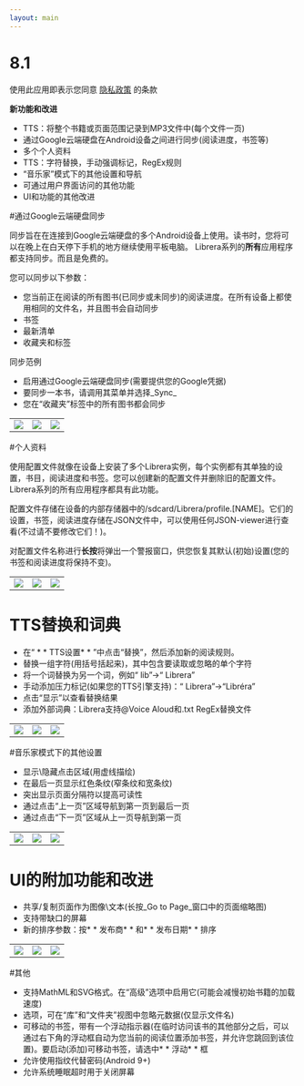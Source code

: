```yaml
---
layout: main
---
```


# 8.1

使用此应用即表示您同意 [隐私政策](/PrivacyPolicy/zh) 的条款

**新功能和改进**

* TTS：将整个书籍或页面范围记录到MP3文件中(每个文件一页)
* 通过Google云端硬盘在Android设备之间进行同步(阅读进度，书签等)
* 多个个人资料
* TTS：字符替换，手动强调标记，RegEx规则
* “音乐家”模式下的其他设置和导航
* 可通过用户界面访问的其他功能
* UI和功能的其他改进

#通过Google云端硬盘同步

同步旨在在连接到Google云端硬盘的多个Android设备上使用。读书时，您将可以在晚上在白天停下手机的地方继续使用平板电脑。 Librera系列的**所有**应用程序都支持同步。而且是免费的。

您可以同步以下参数：

* 您当前正在阅读的所有图书(已同步或未同步)的阅读进度。在所有设备上都使用相同的文件名，并且图书会自动同步
* 书签
* 最新清单
* 收藏夹和标签

同步范例

* 启用通过Google云端硬盘同步(需要提供您的Google凭据)
* 要同步一本书，请调用其菜单并选择_Sync_
* 您在“收藏夹”标签中的所有图书都会同步

||||
|-|-|-|
|![](1.png)|![](3.png)|![](2.png)|
 
 
#个人资料

使用配置文件就像在设备上安装了多个Librera实例，每个实例都有其单独的设置，书目，阅读进度和书签。您可以创建新的配置文件并删除旧的配置文件。 Librera系列的所有应用程序都具有此功能。

配置文件存储在设备的内部存储器中的/sdcard/Librera/profile.[NAME]。它们的设置，书签，阅读进度存储在JSON文件中，可以使用任何JSON-viewer进行查看(不过请不要修改它们！)。

对配置文件名称进行**长按**将弹出一个警报窗口，供您恢复其默认(初始)设置(您的书签和阅读进度将保持不变)。

||||
|-|-|-|
|![](4.png)|![](5.png)|![](6.png)|

# TTS替换和词典

* 在“ * * TTS设置* * ”中点击“替换”，然后添加新的阅读规则。
* 替换一组字符(用括号括起来)，其中包含要读取或忽略的单个字符
* 将一个词替换为另一个词，例如“ lib”-&gt;“ Librera”
* 手动添加压力标记(如果您的TTS引擎支持)：“ Librera”-&gt;“Libréra”
* 点击“显示”以查看替换结果
* 添加外部词典：Librera支持@Voice Aloud和.txt RegEx替换文件

||||
|-|-|-|
|![](7.png)|![](8.png)|![](9.png)|

#音乐家模式下的其他设置

* 显示\隐藏点击区域(用虚线描绘)
* 在最后一页显示红色条纹(窄条纹和宽条纹)
* 突出显示页面分隔符以提高可读性
* 通过点击“上一页”区域导航到第一页到最后一页
* 通过点击“下一页”区域从上一页导航到第一页

||||
|-|-|-|
|![](10.png)|![](11.png)|![](12.png)|

# UI的附加功能和改进

* 共享/复制页面作为图像\文本(长按_Go to Page_窗口中的页面缩略图)
* 支持带缺口的屏幕
* 新的排序参数：按* * 发布商* * 和* * 发布日期* * 排序

||||
|-|-|-|
|![](13.png)|![](14.png)|![](15.png)|

#其他

* 支持MathML和SVG格式。在“高级”选项中启用它(可能会减慢初始书籍的加载速度)
* 选项，可在“库”和“文件夹”视图中忽略元数据(仅显示文件名)
* 可移动的书签，带有一个浮动指示器(在临时访问该书的其他部分之后，可以通过右下角的浮动框自动为您当前的阅读位置添加书签，并允许您跳回到该位置)。要启动(添加)可移动书签，请选中* * 浮动* * 框
* 允许使用指纹代替密码(Android 9+)
* 允许系统睡眠超时用于关闭屏幕


